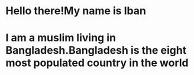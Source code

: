 <html>
<body>
  <meta name="viewport" content="width=device-width,initial-scale=1.0"/>
  
<h1><strong>Hello there!My name is Iban</strong></h1>
<h1>I am a muslim living in Bangladesh.Bangladesh is the eight most populated country in the world</h1>
<body background="https://islamicrelief.org.au/wp-content/uploads/2023/04/pexels-mohammad-ramezani-16135714-scaled.jpg">
  
</body>
  
</html>
